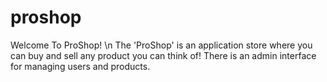 # proshop

Welcome To ProShop! \n
The 'ProShop' is an application store where you can buy and sell any product you can think of!
There is an admin interface for managing users and products.
